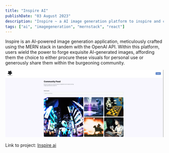 ```yaml
---
title: "Inspire AI"
publishDate: "03 August 2023"
description: "Inspire ~ a AI image generation platform to inspire and captivate creativity"
tags: ["ai", "imagegeneration", "mernstack", "react"]
---
```


Inspire is an AI-powered image generation application, meticulously crafted using the MERN stack in tandem with the OpenAI API. Within this platform, users wield the power to forge exquisite AI-generated images, affording them the choice to either procure these visuals for personal use or generously share them within the burgeoning community.

![Inspire AI homepage image](./inspire.png)

Link to project: [Inspire ai](https://inspire-ai-hq.com/)
